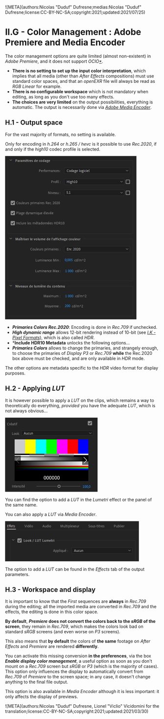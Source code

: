 ![META](authors:Nicolas "Duduf" Dufresne;medias:Nicolas "Duduf" Dufresne;license:CC-BY-NC-SA;copyright:2021;updated:2021/07/25)

# II.G - Color Management : Adobe Premiere and Media Encoder

The color management options are quite limited (almost non-existent) in *Adobe Premiere*, and it does not support *OCIO[\*](ZZ-vocabulaire.md)*.

- **There is no setting to set up the input color interpretation**, which implies that all media (other than *After Effects* compositions) must use standard color spaces, and that an *openEXR* file will always be read as *RGB Linear* for example.
- **There is no configurable workspace** which is not mandatory when editing, as long as you don't use too many effects.
- **The choices are very limited** on the output possibilities, everything is automatic. The output is necessarily done via [*Adobe Media Encoder*](ame.md).

## H.1 - Output space

For the vast majority of formats, no setting is available.

Only for encoding in *h.264* or *h.265 / hevc* is it possible to use *Rec.2020*, if and only if the *high10* codec profile is selected.

![](img/ame/h264.png)

- ***Primaries Colors Rec.2020***: Encoding is done in *Rec.709* if unchecked.
- ***High dynamic range*** allows 12-bit rendering instead of 10-bit (see [*I.K - Pixel Formats*](K-pix-format.md)), which is also called *HDR*.
- ***Include HDR10 Metadata** unlocks the following options...
- ***Primaries Colors*** allows to change the primaries, and strangely enough, to choose the primaries of *Display P3* or *Rec.709* **while** the Rec.2020 box above must be checked, and are only available in *HDR* mode.

The other options are metadata specific to the *HDR* video format for display purposes.

## H.2 - Applying *LUT*

It is however possible to apply a *LUT* on the clips, which remains a way to theoretically do everything, *provided* you have the adequate *LUT*, which is not always obvious...

![](img/pr/lut.png)

You can find the option to add a *LUT* in the *Lumetri* effect or the panel of the same name.

You can also apply a *LUT* via *Media Encoder*.

![](img/ame/output-lut.png)

The option to add a *LUT* can be found in the *Effects* tab of the output parameters.

## H.3 - Workspace and display

It is important to know that the *First* sequences are **always** in *Rec.709* during the editing; all the imported media are converted in *Rec.709* and the effects, the editing is done in this color space.

**By default**, __*Premiere* does not convert the colors back to the *sRGB* of the screen__, they remain in *Rec.709*, which makes the colors look bad on standard *sRGB* screens (and even worse on *P3* screens).

This also means that **by default** the colors of **the same** footage on *After Effects* and *Premiere* are rendered **differently**.

You can activate this missing conversion **in the preferences**, via the box ***Enable display color management***, a useful option as soon as you don't mount on a *Rec.709* screen but *sRGB* or *P3* (which is the majority of cases). This option only influences the display to automatically convert from *Rec.709* of *Premiere* to the screen space; in any case, it doesn't change anything to the final file output.

This option is also available in *Media Encoder* although it is less important: it only affects the display of previews.

![META](authors:Nicolas "Duduf" Dufresne, Lionel "Viclio" Vicidomini for the translation;license:CC-BY-NC-SA;copyright:2021;updated:2021/03/30)